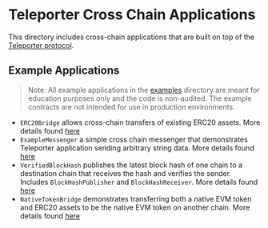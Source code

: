 # Teleporter Cross Chain Applications

This directory includes cross-chain applications that are built on top of the [Teleporter protocol](../Teleporter/README.md).

## Example Applications

> Note: All example applications in the [examples](./examples/) directory are meant for education purposes only and the code is non-audited. The example contracts are not intended for use in production environments.

- `ERC20Bridge` allows cross-chain transfers of existing ERC20 assets. More details found [here](./examples/ERC20Bridge/README.md)
- `ExampleMessenger` a simple cross chain messenger that demonstrates Teleporter application sending arbitrary string data. More details found [here](./examples/ExampleMessenger/README.md)
- `VerifiedBlockHash` publishes the latest block hash of one chain to a destination chain that receives the hash and verifies the sender. Includes `BlockHashPublisher` and `BlockHashReceiver`. More details found [here](./examples/VerifiedBlockHash/README.md)
- `NativeTokenBridge` demonstrates transferring both a native EVM token and ERC20 assets to be the native EVM token on another chain. More details found [here](./examples/NativeTokenBridge/README.md)